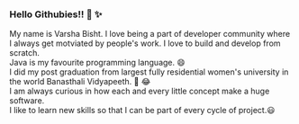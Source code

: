 ### **Hello Githubies!!** 👋 :sparkles:
My name is Varsha Bisht. I love being a part of developer community where I always get motviated by people's work. I love to build and develop from scratch. <br>
Java is my favourite programming language. :smile: <br>
I did my post graduation from largest fully residential women's university in the world Banasthali Vidyapeeth.  :book: :joy: <br>
I am always curious in how each and every little concept make a huge software.<br>
I like to learn new skills so that I can be part of every cycle of project.:smiley:


<!--
**Varsha-git/Varsha-git** is a ✨ _special_ ✨ repository because its `README.md` (this file) appears on your GitHub profile.

Here are some ideas to get you started:

- 🔭 I’m currently working on my skills ! 
- 🌱 I’m currently learning ...
- 👯 I’m looking to collaborate on ...
- 🤔 I’m looking for help with ...
- 💬 Ask me about ...
- 📫 How to reach me: ...
- 😄 Pronouns: ...
- ⚡ Fun fact: ...
-->
